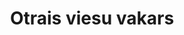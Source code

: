 ---
title: Otrais viesu vakars
description: Otrais viesu vakars. Programmā īss stāsts par krustdēlu dzīvi Selonijā
image: source/_photos/dekelis/melnais_dekelis.png
tag: simboli
---